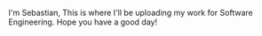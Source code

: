 I'm Sebastian,
This is where I'll be uploading my work for Software Engineering.
Hope you have a good day!